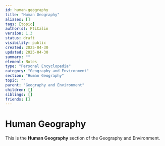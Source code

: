 ```yaml
---
id: human-geography
title: "Human Geography"
aliases: []
tags: [topic]
author(s): PtiCalin
version: 1.3
status: draft
visibility: public
created: 2025-04-30
updated: 2025-04-30
summary: ""
element: Notes
type: "Personal Encyclopedia"
category: "Geography and Environment"
section: "Human Geography"
topic: ""
parent: "Geography and Environment"
children: []
siblings: []
friends: []
---
```

# Human Geography

This is the **Human Geography** section of the Geography and Environment.
